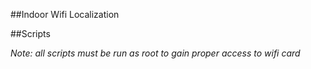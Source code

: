 ##Indoor Wifi Localization

##Scripts

*Note: all scripts must be run as root to gain proper access to wifi card*

